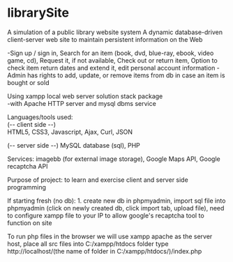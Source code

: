 # librarySite
A simulation of a public library website system 
A dynamic database-driven client-server web site to maintain persistent information on the Web

-Sign up / sign in, Search for an item (book, dvd, blue-ray, ebook, video game, cd), Request it, if not available, Check out or return item, 
Option to check item return dates and extend it, edit personal account information
-Admin has rights to add, update, or remove items from db in case an item is bought or sold  

Using xampp local web server solution stack package<br> 
-with Apache HTTP server and mysql dbms service


Languages/tools used:<br>
(-- client side --)<br>
HTML5, CSS3, Javascript, Ajax, Curl, JSON    

(-- server side --) 
MySQL database (sql), PHP 

Services: imagebb (for external image storage), Google Maps API, Google recaptcha API 


Purpose of project: to learn and exercise client and server side programming 

If starting fresh (no db): 1. create new db in phpmyadmin, import sql file into phpmyadmin
(click on newly created db, click import tab, upload file), need to configure xampp file to
your IP to allow google's recaptcha tool to function on site 
 
To run php files in the browser we will use xampp apache as the server host,
place all src files into C:/xampp/htdocs folder
type http://localhost/(the name of folder in C:/xampp/htdocs/)/index.php
